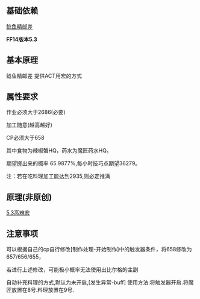 ## 基础依赖

[鲶鱼精邮差](https://nga.178.com/read.php?tid=19724323)

**FF14版本5.3**

## 基本原理

鲶鱼精邮差 提供ACT用宏的方式

## 属性要求

作业必须大于2686(必要)

加工随意(越高越好)

CP必须大于658

其中食物为辣椒蟹HQ，药水为魔匠药水HQ。

期望搓出来的概率 65.9877%,每小时技巧点期望36279。

注：若在吃料理加工能达到2935,则必定推满

## 原理(**非原创**)

[5.3高难宏](https://nga.178.com/read.php?tid=23229660&_fp=2&rand=908)

## 注意事项

可以根据自己的cp自行修改[制作处理-开始制作]中的触发器条件，将658修改为657/656/655，

若进行上述修改，可能极小概率无法使用出比尔格的主副

自动补充料理的方式,默认为未开启,[发生异常-buff]
使用方法:将触发器开启.将魔匠放置在8号.料理放置在9号.
